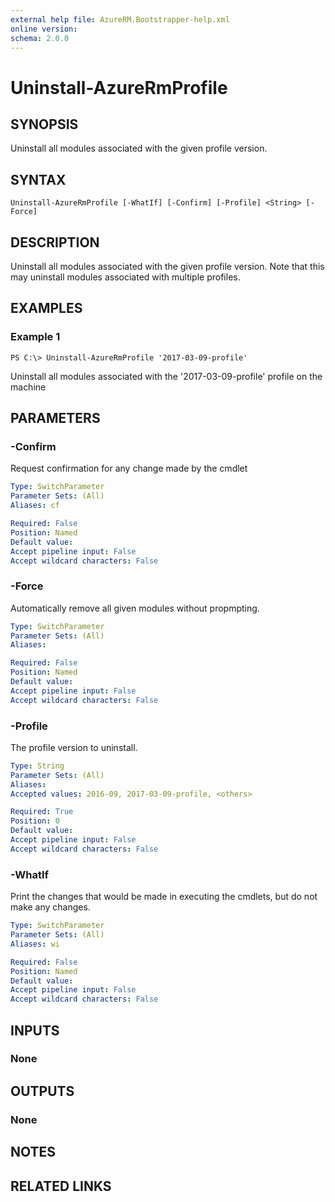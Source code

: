 ```yaml
---
external help file: AzureRM.Bootstrapper-help.xml
online version: 
schema: 2.0.0
---
```


# Uninstall-AzureRmProfile
## SYNOPSIS
Uninstall all modules associated with the given profile version.

## SYNTAX

```
Uninstall-AzureRmProfile [-WhatIf] [-Confirm] [-Profile] <String> [-Force]
```

## DESCRIPTION
Uninstall all modules associated with the given profile version.  Note that this may uninstall modules associated with multiple profiles.

## EXAMPLES

### Example 1
```
PS C:\> Uninstall-AzureRmProfile '2017-03-09-profile'
```

Uninstall all modules associated with the '2017-03-09-profile' profile on the machine

## PARAMETERS

### -Confirm
Request confirmation for any change made by the cmdlet

```yaml
Type: SwitchParameter
Parameter Sets: (All)
Aliases: cf

Required: False
Position: Named
Default value: 
Accept pipeline input: False
Accept wildcard characters: False
```

### -Force
Automatically remove all given modules without propmpting.

```yaml
Type: SwitchParameter
Parameter Sets: (All)
Aliases: 

Required: False
Position: Named
Default value: 
Accept pipeline input: False
Accept wildcard characters: False
```

### -Profile
The profile version to uninstall.

```yaml
Type: String
Parameter Sets: (All)
Aliases: 
Accepted values: 2016-09, 2017-03-09-profile, <others>

Required: True
Position: 0
Default value: 
Accept pipeline input: False
Accept wildcard characters: False
```

### -WhatIf
Print the changes that would be made in executing the cmdlets, but do not make any changes.

```yaml
Type: SwitchParameter
Parameter Sets: (All)
Aliases: wi

Required: False
Position: Named
Default value: 
Accept pipeline input: False
Accept wildcard characters: False
```

## INPUTS

### None


## OUTPUTS

### None

## NOTES

## RELATED LINKS

